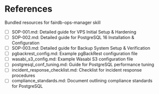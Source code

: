 # References

Bundled resources for fairdb-ops-manager skill

- [ ] SOP-001.md: Detailed guide for VPS Initial Setup & Hardening
- [ ] SOP-002.md: Detailed guide for PostgreSQL 16 Installation & Configuration
- [ ] SOP-003.md: Detailed guide for Backup System Setup & Verification
- [ ] pgbackrest_config.md: Example pgBackRest configuration file
- [ ] wasabi_s3_config.md: Example Wasabi S3 configuration file
- [ ] postgresql_conf_tuning.md: Guide for PostgreSQL performance tuning
- [ ] incident_response_checklist.md: Checklist for incident response procedures
- [ ] compliance_standards.md: Document outlining compliance standards for PostgreSQL
